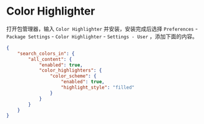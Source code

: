 # Color Highlighter

打开包管理器，输入 `Color Highlighter` 并安装，安装完成后选择 `Preferences` - `Package Settings` - `Color Highlighter` - `Settings - User` ，添加下面的内容。

```json
{
    "search_colors_in": {
        "all_content": {
            "enabled": true,
            "color_highlighters": {
                "color_scheme": {
                    "enabled": true,
                    "highlight_style": "filled"
                }
            }
        }
    }
}
```

